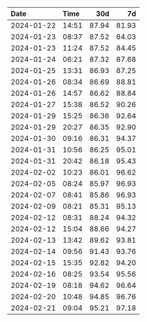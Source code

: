 | Date       | Time     | 30d       | 7d    |
|:-----------|:---------|----------:|------:|
| 2024-01-22 | 14:51    | 87.94     | 81.93 |
| 2024-01-23 | 08:37    | 87.52     | 84.03 |
| 2024-01-23 | 11:24    | 87.52     | 84.45 |
| 2024-01-24 | 06:21    | 87.32     | 87.68 |
| 2024-01-25 | 13:31    | 86.93     | 87.25 |
| 2024-01-26 | 08:34    | 86.69     | 88.81 |
| 2024-01-26 | 14:57    | 86.62     | 88.84 |
| 2024-01-27 | 15:38    | 86.52     | 90.26 |
| 2024-01-29 | 15:25    | 86.36     | 92.64 |
| 2024-01-29 | 20:27    | 86.35     | 92.90 |
| 2024-01-30 | 09:16    | 86.31     | 94.37 |
| 2024-01-31 | 10:56    | 86.25     | 95.01 |
| 2024-01-31 | 20:42    | 86.18     | 95.43 |
| 2024-02-02 | 10:23    | 86.01     | 96.62 |
| 2024-02-05 | 08:24    | 85.97     | 96.93 |
| 2024-02-07 | 08:41    | 85.86     | 96.93 |
| 2024-02-09 | 08:21    | 85.31     | 95.13 |
| 2024-02-12 | 08:31    | 88.24     | 94.32 |
| 2024-02-12 | 15:04    | 88.66     | 94.27 |
| 2024-02-13 | 13:42    | 89.62     | 93.81 |
| 2024-02-14 | 09:56    | 91.43     | 93.76 |
| 2024-02-15 | 15:35    | 92.82     | 94.20 |
| 2024-02-16 | 08:25    | 93.54     | 95.56 |
| 2024-02-19 | 08:18    | 94.62     | 96.64 |
| 2024-02-20 | 10:48    | 94.85     | 96.76 |
| 2024-02-21 | 09:04    | 95.21     | 97.18 |